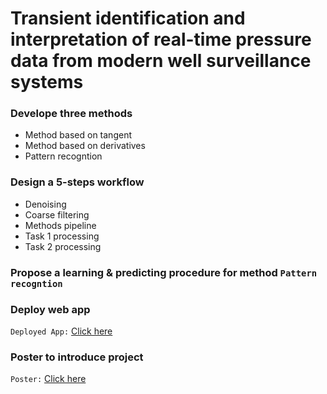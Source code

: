 # Transient identification and interpretation of real-time pressure data from modern well surveillance systems



### Develope three methods
- Method based on tangent 
- Method based on derivatives 
- Pattern recogntion

### Design a 5-steps workflow
- Denoising
- Coarse filtering 
- Methods pipeline
- Task 1 processing
- Task 2 processing
  
### Propose a learning & predicting procedure for method `Pattern recogntion`

### Deploy web app
`Deployed App:` [Click here](https://share.streamlit.io/juneciel510/transient_identification/main/app.py)

### Poster to introduce project 
`Poster:` [Click here](https://github.com/juneciel510/transient_identification/blob/main/poster_LejunChen1.pdf)

